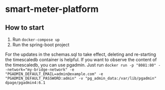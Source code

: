 # smart-meter-platform

## How to start

1. Run `docker-compose up`
2. Run the spring-boot project

For the updates in the schemas.sql to take effect, deleting and re-starting the timescaledb container is helpful.
If you want to observe the content of the timescaledb, you can use pgadmin. Just run `docker run -p "8081:80" --network="my-bridge-network" -e "PGADMIN_DEFAULT_EMAIL=admin@example.com" -e "PGADMIN_DEFAULT_PASSWORD:admin" -v "pg_admin_data:/var/lib/pgadmin" dpage/pgadmin4:6.1`
